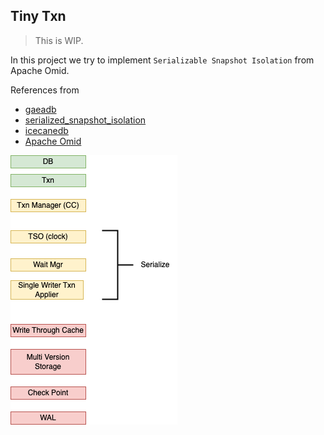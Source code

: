 ## Tiny Txn

> This is WIP. 

In this project we try to implement `Serializable Snapshot Isolation` from Apache Omid.

References from 
- [gaeadb](https://github.com/infinivision/gaeadb/blob/d4277921708dfdd3e34cb071a5c6f73128133e31/transaction/transaction.go#L18)
- [serialized_snapshot_isolation](https://github.com/SarthakMakhija/serialized-snapshot-isolation/blob/47716fb70cf0f1d563b599ff7fef4086581364ff/mvcc/Memtable.go#L9)
- [icecanedb](https://github.com/dr0pdb/icecanedb/blob/344bb713ed76cd931610867523d14ab80d68236b/pkg/inmemory-mvcc/transaction.go#L24)
- [Apache Omid](https://www.usenix.org/system/files/conference/fast17/fast17-shacham.pdf)

![design](docs/imgs/img1.png)